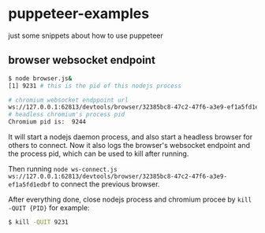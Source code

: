 # puppeteer-examples
just some snippets about how to use puppeteer


## browser websocket endpoint
```bash
$ node browser.js&
[1] 9231 # this is the pid of this nodejs process

# chromium websocket endppoint url
ws://127.0.0.1:62813/devtools/browser/32385bc8-47c2-47f6-a3e9-ef1a5fd1edbf
# headless chromium's process pid
Chromium pid is:  9244
```

It will start a nodejs daemon process, and also start a headless browser for
others to connect. Now it also logs the browser's websocket endpoint and the
process pid, which can be used to kill after running.

Then running `node ws-connect.js ws://127.0.0.1:62813/devtools/browser/32385bc8-47c2-47f6-a3e9-ef1a5fd1edbf` to connect the previous browser.

After everything done, close nodejs process and chromium procee by `kill -QUIT {PID}`
for example:
```bash
$ kill -QUIT 9231
```